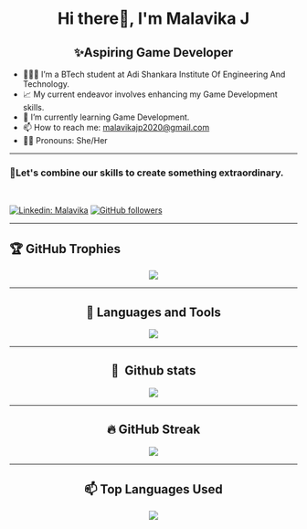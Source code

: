 <h1 align="center">Hi there👋, I'm Malavika J </h1>
<h2 align="center">✨Aspiring Game Developer</h2>

- 👩🏻‍💻 I’m a BTech student at Adi Shankara Institute Of Engineering And Technology.
- 📈 My current endeavor involves enhancing my Game Development skills.
- 🌱 I’m currently learning Game Development.
- 📫 How to reach me: malavikajp2020@gmail.com 
- 🌚🌝 Pronouns: She/Her

 <hr/>
 
<h3>🚀Let's combine our skills to create something extraordinary.</h3>
<br>

[![Linkedin: Malavika](https://img.shields.io/badge/LinkedIn-0077B5?style=for-the-badge&logo=linkedin&logoColor=white&link=https://www.linkedin.com/in/malavika-jayaprakash-1a8548292/)](https://www.linkedin.com/in/malavika-jayaprakash-1a8548292/)
[![GitHub followers](https://img.shields.io/badge/GitHub-100000?style=for-the-badge&logo=github&logoColor=white)](https://github.com/malavikajp)

<hr/>

  
## 🏆 GitHub Trophies
<div align="center">
 
![](https://github-profile-trophy.vercel.app/?username=malavikajp&theme=radical&no-frame=false&no-bg=true&margin-w=4)

</div>
<hr/>

<div align="center">


## 💬 Languages and Tools

 <p align="center">
  <a href="https://skillicons.dev">
    <img src="https://skillicons.dev/icons?i=c,py,java,flutter" />
  </a>
</p>
 
 <hr/>

 ## 🧰 &nbsp;Github stats
<div align="center">
 
![](https://github-readme-stats-alpha-snowy-32.vercel.app/api?username=malavikajp&theme=merko&hide_border=false&include_all_commits=true&count_private=true)<br/>
</div>
<hr/>

## 🔥 GitHub Streak
<div align="center">

![](https://github-readme-streak-stats.herokuapp.com/?user=malavikajp&theme=radical&hide_border=false)<br/>
</div>
<hr/>

##  📫 Top Languages Used

<div align="center">
 
![](https://github-readme-stats-alpha-snowy-32.vercel.app/api/top-langs/?username=malavikajp&theme=merko&hide_border=false&include_all_commits=true&count_private=true&layout=compact&langs_count=8)

</div>
</div>
